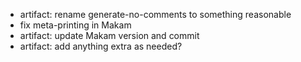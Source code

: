 - artifact: rename generate-no-comments to something reasonable
- fix meta-printing in Makam
- artifact: update Makam version and commit
- artifact: add anything extra as needed?
